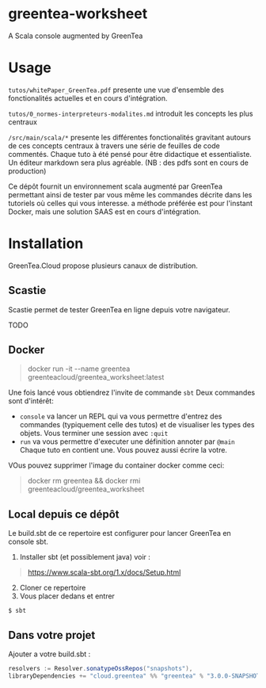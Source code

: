 # greentea-worksheet

A Scala console augmented by GreenTea

# Usage

`tutos/whitePaper_GreenTea.pdf` presente une vue d'ensemble des fonctionalités actuelles et en cours d'intégration.

`tutos/0_normes-interpreteurs-modalites.md` introduit les concepts les plus centraux

`/src/main/scala/*` presente les différentes fonctionalités gravitant autours de ces concepts centraux à travers une série de feuilles de code commentés.  Chaque tuto à été pensé pour être didactique et essentialiste. Un éditeur markdown sera plus agréable. (NB : des pdfs sont en cours de production)

Ce dépôt fournit un environnement scala augmenté par GreenTea permettant ainsi de tester par vous même les commandes décrite dans les tutoriels où celles qui vous interesse. a méthode préférée est pour l'instant Docker, mais une solution SAAS est en cours d'intégration.

# Installation

GreenTea.Cloud propose plusieurs canaux de distribution.

## Scastie

Scastie permet de tester GreenTea en ligne depuis votre navigateur.

TODO

## Docker

>  docker run -it  --name greentea greenteacloud/greentea_worksheet:latest

Une fois lancé vous obtiendrez l'invite de commande `sbt`
Deux commandes sont d'intérêt:

- `console` va lancer un REPL qui va vous permettre d'entrez des commandes (typiquement celle des tutos) et de visualiser les types des objets. Vous terminer une session avec `:quit`
- `run` va vous permettre d'executer une définition annoter par `@main` Chaque tuto en contient une. Vous pouvez aussi écrire la votre.

VOus pouvez supprimer l'image du container docker comme ceci:
> docker rm greentea && docker rmi greenteacloud/greentea_worksheet


## Local depuis ce dépôt

Le build.sbt de ce repertoire est configurer pour lancer GreenTea en console sbt.

1. Installer sbt (et possiblement java) voir :
> https://www.scala-sbt.org/1.x/docs/Setup.html
2. Cloner ce repertoire
3. Vous placer dedans et entrer
```
$ sbt
```

## Dans votre projet

Ajouter a votre build.sbt :

```scala
resolvers := Resolver.sonatypeOssRepos("snapshots"),
libraryDependencies += "cloud.greentea" %% "greentea" % "3.0.0-SNAPSHOT"
```
